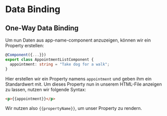 # Data Binding

## One-Way Data Binding

Um nun Daten aus <path>app-name-component</path> anzuzeigen, können wir ein Property erstellen:

````Typescript
@Component({...}})
export class AppointmentListComponent {
  appointment: string = "Take dog for a walk";
}
````

Hier erstellen wir ein Property namens `appointment` und geben ihm ein Standardwert mit. Um dieses Property nun in unserem HTML-File anzeigen zu lassen, nutzen wir folgende Syntax:

````HTML
<p>{{appointment}}</p>
````

Wir nutzen also `{{propertyName}}`, um unser Property zu rendern.

